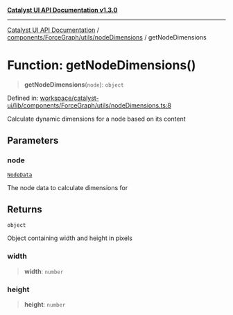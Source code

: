 [**Catalyst UI API Documentation v1.3.0**](../../../../../README.md)

---

[Catalyst UI API Documentation](../../../../../README.md) / [components/ForceGraph/utils/nodeDimensions](../README.md) / getNodeDimensions

# Function: getNodeDimensions()

> **getNodeDimensions**(`node`): `object`

Defined in: [workspace/catalyst-ui/lib/components/ForceGraph/utils/nodeDimensions.ts:8](https://github.com/TheBranchDriftCatalyst/catalyst-ui/blob/main/lib/components/ForceGraph/utils/nodeDimensions.ts#L8)

Calculate dynamic dimensions for a node based on its content

## Parameters

### node

[`NodeData`](../../../types/interfaces/NodeData.md)

The node data to calculate dimensions for

## Returns

`object`

Object containing width and height in pixels

### width

> **width**: `number`

### height

> **height**: `number`
